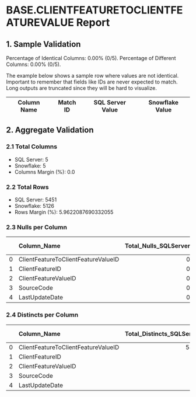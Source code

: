 # BASE.CLIENTFEATURETOCLIENTFEATUREVALUE Report

## 1. Sample Validation

Percentage of Identical Columns: 0.00% (0/5).
Percentage of Different Columns: 0.00% (0/5).

The example below shows a sample row where values are not identical. Important to remember that fields like IDs are never expected to match. Long outputs are truncated since they will be hard to visualize.

| Column Name   | Match ID   | SQL Server Value   | Snowflake Value   |
|---------------|------------|--------------------|-------------------|

## 2. Aggregate Validation

### 2.1 Total Columns
- SQL Server: 5
- Snowflake: 5
- Columns Margin (%): 0.0

### 2.2 Total Rows
- SQL Server: 5451
- Snowflake: 5126
- Rows Margin (%): 5.9622087690332055

### 2.3 Nulls per Column
|    | Column_Name                         |   Total_Nulls_SQLServer |   Total_Nulls_Snowflake |   Margin (%) |
|---:|:------------------------------------|------------------------:|------------------------:|-------------:|
|  0 | ClientFeatureToClientFeatureValueID |                       0 |                       0 |            0 |
|  1 | ClientFeatureID                     |                       0 |                       0 |            0 |
|  2 | ClientFeatureValueID                |                       0 |                       0 |            0 |
|  3 | SourceCode                          |                       0 |                       0 |            0 |
|  4 | LastUpdateDate                      |                       0 |                       0 |            0 |

### 2.4 Distincts per Column
|    | Column_Name                         |   Total_Distincts_SQLServer |   Total_Distincts_Snowflake |   Margin (%) |
|---:|:------------------------------------|----------------------------:|----------------------------:|-------------:|
|  0 | ClientFeatureToClientFeatureValueID |                        5451 |                        5126 |          6   |
|  1 | ClientFeatureID                     |                          48 |                          19 |         60.4 |
|  2 | ClientFeatureValueID                |                          47 |                          20 |         57.4 |
|  3 | SourceCode                          |                           3 |                         400 |      13233.3 |
|  4 | LastUpdateDate                      |                         129 |                          58 |         55   |